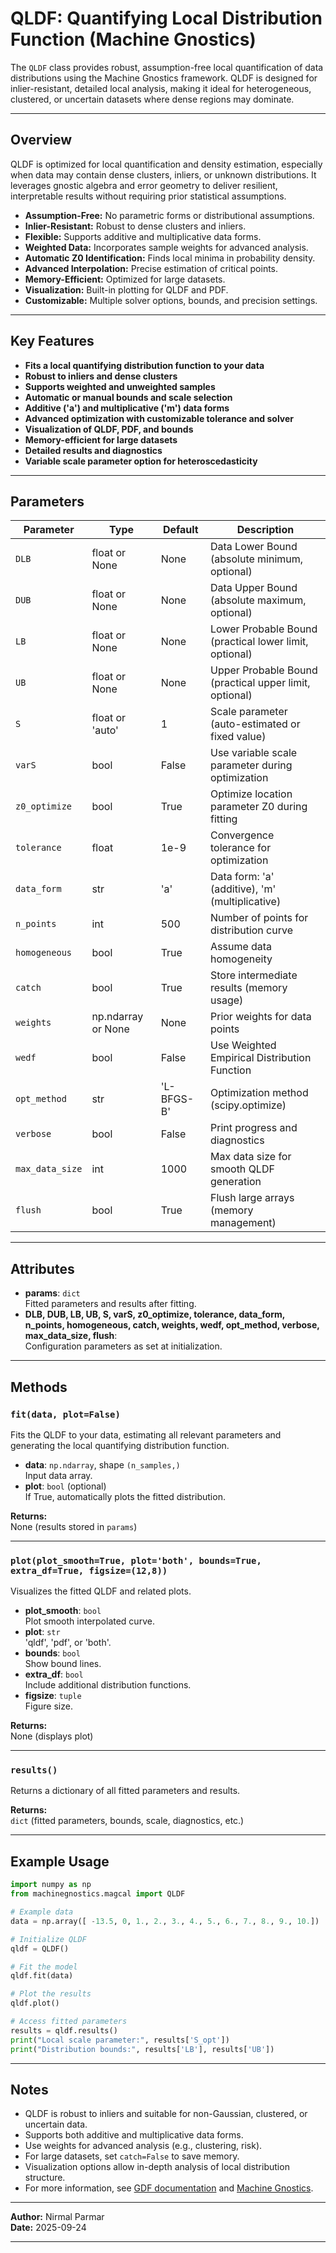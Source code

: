 # QLDF: Quantifying Local Distribution Function (Machine Gnostics)

The `QLDF` class provides robust, assumption-free local quantification of data distributions using the Machine Gnostics framework. QLDF is designed for inlier-resistant, detailed local analysis, making it ideal for heterogeneous, clustered, or uncertain datasets where dense regions may dominate.

---

## Overview

QLDF is optimized for local quantification and density estimation, especially when data may contain dense clusters, inliers, or unknown distributions. It leverages gnostic algebra and error geometry to deliver resilient, interpretable results without requiring prior statistical assumptions.

- **Assumption-Free:** No parametric forms or distributional assumptions.
- **Inlier-Resistant:** Robust to dense clusters and inliers.
- **Flexible:** Supports additive and multiplicative data forms.
- **Weighted Data:** Incorporates sample weights for advanced analysis.
- **Automatic Z0 Identification:** Finds local minima in probability density.
- **Advanced Interpolation:** Precise estimation of critical points.
- **Memory-Efficient:** Optimized for large datasets.
- **Visualization:** Built-in plotting for QLDF and PDF.
- **Customizable:** Multiple solver options, bounds, and precision settings.

---

## Key Features

- **Fits a local quantifying distribution function to your data**
- **Robust to inliers and dense clusters**
- **Supports weighted and unweighted samples**
- **Automatic or manual bounds and scale selection**
- **Additive ('a') and multiplicative ('m') data forms**
- **Advanced optimization with customizable tolerance and solver**
- **Visualization of QLDF, PDF, and bounds**
- **Memory-efficient for large datasets**
- **Detailed results and diagnostics**
- **Variable scale parameter option for heteroscedasticity**

---

## Parameters

| Parameter         | Type                  | Default   | Description                                                      |
| ----------------- | ---------------------| --------- | ---------------------------------------------------------------  |
| `DLB`             | float or None         | None      | Data Lower Bound (absolute minimum, optional)                    |
| `DUB`             | float or None         | None      | Data Upper Bound (absolute maximum, optional)                    |
| `LB`              | float or None         | None      | Lower Probable Bound (practical lower limit, optional)           |
| `UB`              | float or None         | None      | Upper Probable Bound (practical upper limit, optional)           |
| `S`               | float or 'auto'       | 1         | Scale parameter (auto-estimated or fixed value)                  |
| `varS`            | bool                  | False     | Use variable scale parameter during optimization                 |
| `z0_optimize`     | bool                  | True      | Optimize location parameter Z0 during fitting                    |
| `tolerance`       | float                 | 1e-9      | Convergence tolerance for optimization                           |
| `data_form`       | str                   | 'a'       | Data form: 'a' (additive), 'm' (multiplicative)                  |
| `n_points`        | int                   | 500       | Number of points for distribution curve                          |
| `homogeneous`     | bool                  | True      | Assume data homogeneity                                          |
| `catch`           | bool                  | True      | Store intermediate results (memory usage)                        |
| `weights`         | np.ndarray or None    | None      | Prior weights for data points                                    |
| `wedf`            | bool                  | False     | Use Weighted Empirical Distribution Function                     |
| `opt_method`      | str                   | 'L-BFGS-B'| Optimization method (scipy.optimize)                             |
| `verbose`         | bool                  | False     | Print progress and diagnostics                                   |
| `max_data_size`   | int                   | 1000      | Max data size for smooth QLDF generation                         |
| `flush`           | bool                  | True      | Flush large arrays (memory management)                           |

---

## Attributes

- **params**: `dict`  
  Fitted parameters and results after fitting.
- **DLB, DUB, LB, UB, S, varS, z0_optimize, tolerance, data_form, n_points, homogeneous, catch, weights, wedf, opt_method, verbose, max_data_size, flush**:  
  Configuration parameters as set at initialization.

---

## Methods

### `fit(data, plot=False)`

Fits the QLDF to your data, estimating all relevant parameters and generating the local quantifying distribution function.

- **data**: `np.ndarray`, shape `(n_samples,)`  
  Input data array.
- **plot**: `bool` (optional)  
  If True, automatically plots the fitted distribution.

**Returns:**  
None (results stored in `params`)

---

### `plot(plot_smooth=True, plot='both', bounds=True, extra_df=True, figsize=(12,8))`

Visualizes the fitted QLDF and related plots.

- **plot_smooth**: `bool`  
  Plot smooth interpolated curve.
- **plot**: `str`  
  'qldf', 'pdf', or 'both'.
- **bounds**: `bool`  
  Show bound lines.
- **extra_df**: `bool`  
  Include additional distribution functions.
- **figsize**: `tuple`  
  Figure size.

**Returns:**  
None (displays plot)

---

### `results()`

Returns a dictionary of all fitted parameters and results.

**Returns:**  
`dict` (fitted parameters, bounds, scale, diagnostics, etc.)

---

## Example Usage

```python
import numpy as np
from machinegnostics.magcal import QLDF

# Example data
data = np.array([ -13.5, 0, 1., 2., 3., 4., 5., 6., 7., 8., 9., 10.])

# Initialize QLDF
qldf = QLDF()

# Fit the model
qldf.fit(data)

# Plot the results
qldf.plot()

# Access fitted parameters
results = qldf.results()
print("Local scale parameter:", results['S_opt'])
print("Distribution bounds:", results['LB'], results['UB'])
```

---

## Notes

- QLDF is robust to inliers and suitable for non-Gaussian, clustered, or uncertain data.
- Supports both additive and multiplicative data forms.
- Use weights for advanced analysis (e.g., clustering, risk).
- For large datasets, set `catch=False` to save memory.
- Visualization options allow in-depth analysis of local distribution structure.
- For more information, see [GDF documentation](../mg/gdf.md) and [Machine Gnostics](https://machinegnostics.info/).

---

**Author:** Nirmal Parmar  
**Date:** 2025-09-24

---